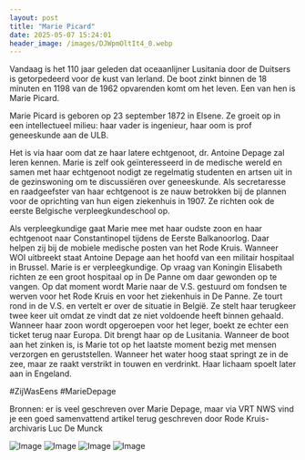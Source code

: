 ```yaml
---
layout: post
title: "Marie Picard"
date: 2025-05-07 15:24:01
header_image: /images/DJWpmOltIt4_0.webp
---
```


Vandaag is het 110 jaar geleden dat oceaanlijner Lusitania door de Duitsers is getorpedeerd voor de kust van Ierland. De boot zinkt binnen de 18 minuten en 1198 van de 1962 opvarenden komt om het leven. Een van hen is Marie Picard. 

Marie Picard is geboren op 23 september 1872 in Elsene. Ze groeit op in een intellectueel milieu: haar vader is ingenieur, haar oom is prof geneeskunde aan de ULB. 

Het is via haar oom dat ze haar latere echtgenoot, dr. Antoine Depage zal leren kennen. Marie is zelf ook geïnteresseerd in de medische wereld en samen met haar echtgenoot nodigt ze regelmatig studenten en artsen uit in de gezinswoning om te discussiëren over geneeskunde. Als secretaresse en raadgeefster van haar echtgenoot is ze nauw betrokken bij de plannen voor de oprichting van hun eigen ziekenhuis in 1907. Ze richten ook de eerste Belgische verpleegkundeschool op. 

Als verpleegkundige gaat Marie mee met haar oudste zoon en haar echtgenoot naar Constantinopel tijdens de Eerste Balkanoorlog. Daar helpen zij bij de mobiele medische posten van het Rode Kruis. Wanneer WOI uitbreekt staat Antoine Depage aan het hoofd van een militair hospitaal in Brussel. Marie is er verpleegkundige. Op vraag van Koningin Elisabeth richten ze een groot hospitaal op in De Panne om daar gewonden op te vangen. Op dat moment wordt Marie naar de V.S. gestuurd om fondsen te werven voor het Rode Kruis en voor het ziekenhuis in De Panne. Ze tourt rond in de V.S. en vertelt er over de situatie in België. Ze stelt haar terugkeer twee keer uit omdat ze vindt dat ze niet voldoende heeft binnen gehaald. Wanneer haar zoon wordt opgeroepen voor het leger, boekt ze echter een ticket terug naar Europa. Dit brengt haar op de Lusitania. Wanneer de boot aan het zinken is, is Marie tot op het laatste moment bezig met mensen verzorgen en geruststellen. Wanneer het water hoog staat springt ze in de zee, maar ze raakt verstrikt in touwen en verdrinkt. Haar lichaam spoelt later aan in Engeland. 

#ZijWasEens #MarieDepage

Bronnen: er is veel geschreven over Marie Depage, maar via VRT NWS vind je een goed samenvattend artikel terug geschreven door Rode Kruis-archivaris Luc De Munck

![Image](/zij.was.eens/images/DJWpmOltIt4_0.webp)
![Image](/zij.was.eens/images/DJWpmOltIt4_1.webp)
![Image](/zij.was.eens/images/DJWpmOltIt4_2.webp)
![Image](/zij.was.eens/images/DJWpmOltIt4_3.webp)
